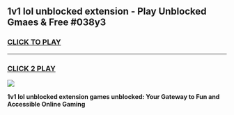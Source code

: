 
## 1v1 lol unblocked extension - Play Unblocked Gmaes & Free #038y3
<h3>
<a href="https://news.freeplayer.one?title=1v1_lol_unblocked_extension&ref=26F">CLICK TO PLAY</a></h3>
<hr>

<h3>
<a href="https://news.freeplayer.one?title=1v1_lol_unblocked_extension&ref=26F">CLICK 2 PLAY</a>
  
</h3>

<a href="https://news.freeplayer.one?title=1v1_lol_unblocked_extension&ref=26F/"><img src="https://clearcache.store/games.png"></a>


**1v1 lol unblocked extension games unblocked: Your Gateway to Fun and Accessible Online Gaming**
